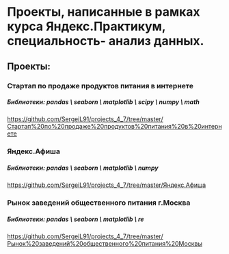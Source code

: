 # Проекты, написанные в рамках курса Яндекс.Практикум, специальность- анализ данных.
## Проекты:

### Стартап по продаже продуктов питания в интернете
##### Библиотеки: pandas \ seaborn \ matplotlib \ scipy \ numpy \ math
https://github.com/SergeiL91/projects_4_7/tree/master/Стартап%20по%20продаже%20продуктов%20питания%20в%20интернете

### Яндекс.Афиша 
##### Библиотеки: pandas \ seaborn \ matplotlib \ numpy
https://github.com/SergeiL91/projects_4_7/tree/master/Яндекс.Афиша

### Рынок заведений общественного питания г.Москва
##### Библиотеки: pandas \ seaborn \ matplotlib \ re
https://github.com/SergeiL91/projects_4_7/tree/master/Рынок%20заведений%20общественного%20питания%20Москвы
